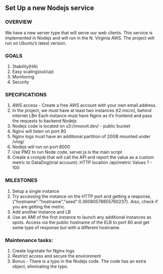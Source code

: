 ## Set Up a new Nodejs service

### OVERVIEW
We have a new server type that will serve our web clients. This service is implemented in Nodejs and will run in the N. Virginia AWS.  The project will run on Ubuntu’s latest version.
### GOALS
 1. Stability(HA)
 2. Easy scaling(out/up) 
 3. Monitoring
 4. Security

### SPECIFICATIONS
1. AWS access - Create a free AWS account with your own email address.
2. In the project, we must have at least  two instances (t2.micro), behind internet LBת Each instance must have Nginx as it’s frontend and pass the requests to backend Nodejs
3. Nodejs code is located on s3://moovit.dev/ - public bucket
4. Nginx will listen on port 80
5. Nginx logs must have an additional partition of 20GB mounted under  /vlog/
6. Nodejs will run on port 8000
7. Use PM2 to run Node code, server.js is the main script
8. Create a cronjob that will call the API and report the value as a custom metric to DataDog(trial account):
        HTTP location  /api/metric
        Values 1 - 100

### MILESTONES
1. Setup a single instance
2. Try accessing the instance on the HTTP port and getting a response, {"hostname":"hostname","seed":0.36080578855760237}. Also, check if you are getting the metric.
3. Add another instance and LB	
4. Use an AMI of the first instance to launch any additional instances as spots. Access via the public hostname of the ELB to port 80 and get some type of response but with a different hostname.

### Maintenance tasks:
1. Create logrotate for Nginx logs
2. Restrict access and secure the environment
3. Bonus - There is a typo in the Nodejs code. The code has an extra object, eliminating the typo.

